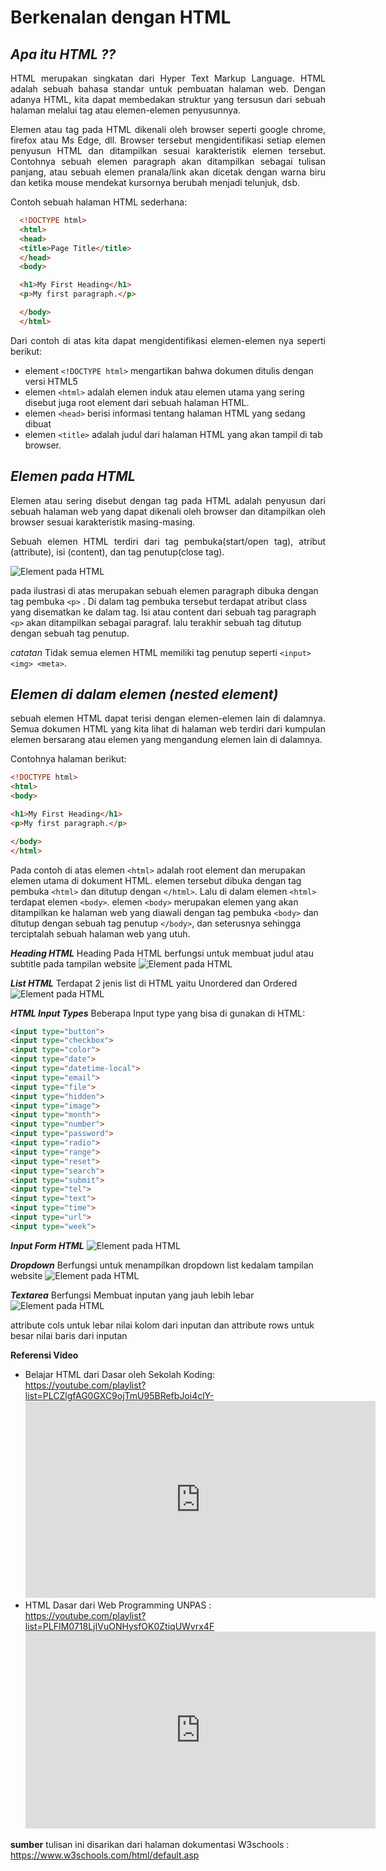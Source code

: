 # Berkenalan dengan HTML

## ***Apa itu HTML ??***

<p align="justify">HTML merupakan singkatan dari Hyper Text Markup Language. HTML adalah sebuah bahasa standar untuk pembuatan halaman web. Dengan adanya HTML, kita dapat membedakan struktur yang tersusun dari sebuah halaman melalui tag atau elemen-elemen penyusunnya.</p>
<p align="justify">Elemen atau tag pada HTML dikenali oleh browser seperti google chrome, firefox atau Ms Edge, dll. Browser tersebut mengidentifikasi setiap elemen penyusun HTML dan ditampilkan sesuai karakteristik elemen tersebut. Contohnya sebuah elemen paragraph akan ditampilkan sebagai tulisan panjang, atau sebuah elemen pranala/link akan dicetak dengan warna biru dan ketika mouse mendekat kursornya berubah menjadi telunjuk, dsb.</p>

<p align="justify">Contoh sebuah halaman HTML sederhana:</p>

```html
  <!DOCTYPE html>
  <html>
  <head>
  <title>Page Title</title>
  </head>
  <body>

  <h1>My First Heading</h1>
  <p>My first paragraph.</p>

  </body>
  </html>
```
<p align="justify">Dari contoh di atas kita dapat mengidentifikasi elemen-elemen nya seperti berikut:</p>

* element  ```<!DOCTYPE html>``` mengartikan bahwa dokumen ditulis dengan versi HTML5
* elemen ```<html>``` adalah elemen induk atau elemen utama yang sering disebut juga root element dari sebuah halaman HTML.
* elemen ```<head>``` berisi informasi tentang halaman HTML yang sedang dibuat
* elemen ```<title>``` adalah judul dari halaman HTML yang akan tampil di tab browser.

## ***Elemen pada HTML***
<p align="justify">Elemen atau sering disebut dengan tag pada HTML adalah penyusun dari sebuah halaman web yang dapat dikenali oleh browser dan ditampilkan oleh browser sesuai karakteristik masing-masing.</p>

<p align="justify">Sebuah elemen HTML terdiri dari tag pembuka(start/open tag), atribut (attribute), isi (content), dan tag penutup(close tag).</p>

![Element pada HTML](img/struktur-html.png)

pada ilustrasi di atas merupakan sebuah elemen paragraph dibuka dengan tag pembuka ```<p>``` . Di dalam tag pembuka tersebut terdapat atribut class yang disematkan ke dalam tag. Isi atau content dari sebuah tag paragraph ```<p>``` akan ditampilkan sebagai paragraf. lalu terakhir sebuah tag ditutup dengan sebuah tag penutup.

*catatan*
Tidak semua elemen HTML memiliki tag penutup seperti ```<input> <img> <meta>```.

## ***Elemen di dalam elemen (nested element)***
<p align="justify">sebuah elemen HTML dapat terisi dengan elemen-elemen lain di dalamnya. Semua dokumen HTML yang kita lihat di halaman web terdiri dari kumpulan elemen bersarang atau elemen yang mengandung elemen lain di dalamnya.</p>

Contohnya halaman berikut:
```html
<!DOCTYPE html>
<html>
<body>

<h1>My First Heading</h1>
<p>My first paragraph.</p>

</body>
</html>
```
Pada contoh di atas elemen ```<html>``` adalah root element dan merupakan elemen utama di dokument HTML. elemen tersebut dibuka dengan tag pembuka ```<html>``` dan ditutup dengan ```</html>```. Lalu di dalam elemen ```<html>``` terdapat elemen ```<body>```. elemen ```<body>``` merupakan elemen yang akan ditampilkan ke halaman web yang diawali dengan tag pembuka ```<body>``` dan ditutup dengan sebuah tag penutup ```</body>```, dan seterusnya sehingga terciptalah sebuah halaman web yang utuh.

***Heading HTML***
Heading Pada HTML berfungsi untuk membuat judul atau subtitle pada tampilan website
![Element pada HTML](img/heading.png)

***List HTML***
Terdapat 2 jenis list di HTML yaitu Unordered dan Ordered
![Element pada HTML](img/list.png)

***HTML Input Types***
Beberapa Input type yang bisa di gunakan di HTML:
```html
<input type="button">
<input type="checkbox">
<input type="color">
<input type="date">
<input type="datetime-local">
<input type="email">
<input type="file">
<input type="hidden">
<input type="image">
<input type="month">
<input type="number">
<input type="password">
<input type="radio">
<input type="range">
<input type="reset">
<input type="search">
<input type="submit">
<input type="tel">
<input type="text">
<input type="time">
<input type="url">
<input type="week">
```

***Input Form HTML***
![Element pada HTML](img/input-form.png)

***Dropdown***
Berfungsi untuk menampilkan dropdown list kedalam tampilan website
![Element pada HTML](img/dropdown.png)

***Textarea***
Berfungsi Membuat inputan yang jauh lebih lebar
![Element pada HTML](img/textarea.png)

attribute cols untuk lebar nilai kolom dari inputan dan attribute rows untuk besar nilai baris dari inputan

**Referensi Video**
* Belajar HTML dari Dasar oleh Sekolah Koding: https://youtube.com/playlist?list=PLCZlgfAG0GXC9ojTmU95BRefbJoi4clY-
  <iframe width="560" height="315" src="https://www.youtube.com/embed/videoseries?list=PLCZlgfAG0GXC9ojTmU95BRefbJoi4clY-" title="YouTube video player" frameborder="0" allow="accelerometer; autoplay; clipboard-write; encrypted-media; gyroscope; picture-in-picture; web-share" allowfullscreen></iframe>
* HTML Dasar dari Web Programming UNPAS : https://youtube.com/playlist?list=PLFIM0718LjIVuONHysfOK0ZtiqUWvrx4F
  <iframe width="560" height="315" src="https://www.youtube.com/embed/videoseries?list=PLFIM0718LjIVuONHysfOK0ZtiqUWvrx4F" title="YouTube video player" frameborder="0" allow="accelerometer; autoplay; clipboard-write; encrypted-media; gyroscope; picture-in-picture; web-share" allowfullscreen></iframe>

**sumber**
tulisan ini disarikan dari halaman dokumentasi W3schools : https://www.w3schools.com/html/default.asp

